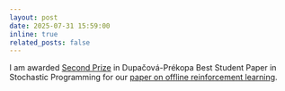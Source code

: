 ```yaml
---
layout: post
date: 2025-07-31 15:59:00
inline: true
related_posts: false
---
```

I am awarded [Second Prize](https://www.stoprog.org/2025-dupacova-prekopa-student-paper-prize-awards) in Dupačová-Prékopa Best Student Paper in Stochastic Programming for our [paper on offline reinforcement learning](https://arxiv.org/pdf/2503.12283).